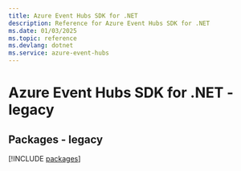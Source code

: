```yaml
---
title: Azure Event Hubs SDK for .NET
description: Reference for Azure Event Hubs SDK for .NET
ms.date: 01/03/2025
ms.topic: reference
ms.devlang: dotnet
ms.service: azure-event-hubs
---
```

# Azure Event Hubs SDK for .NET - legacy
## Packages - legacy
[!INCLUDE [packages](event-hubs-index.md)]